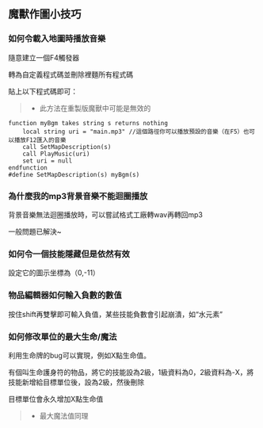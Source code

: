 ## 魔獸作圖小技巧

### 如何令載入地圖時播放音樂

隨意建立一個F4觸發器

轉為自定義程式碼並刪除裡麵所有程式碼

貼上以下程式碼即可：
> * 此方法在重製版魔獸中可能是無效的

```jass
function myBgm takes string s returns nothing
    local string uri = "main.mp3" //這個路徑你可以播放預設的音樂（在F5）也可以播放F12匯入的音樂
    call SetMapDescription(s)
    call PlayMusic(uri)
    set uri = null
endfunction
#define SetMapDescription(s) myBgm(s)
```

### 為什麼我的mp3背景音樂不能迴圈播放

背景音樂無法迴圈播放時，可以嘗試格式工廠轉wav再轉回mp3

一般問題已解決~

### 如何令一個技能隱藏但是依然有效

設定它的圖示坐標為（0,-11）

### 物品編輯器如何輸入負數的數值

按住shift再雙擊即可輸入負值，某些技能負數會引起崩潰，如“水元素”

### 如何修改單位的最大生命/魔法

利用生命牌的bug可以實現，例如X點生命值。

有個叫生命護身符的物品，將它的技能設為2級，1級資料為0，2級資料為-X，將技能新增給目標單位後，設為2級，然後刪除

目標單位會永久增加X點生命值

> * 最大魔法值同理
